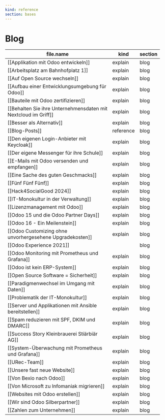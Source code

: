 ```yaml
---
kind: reference
section: bases
---
```


# Blog
| file.name | kind | section |
| --- | --- | --- |
| [[Applikation mit Odoo entwickeln]] | explain | blog |
| [[Arbeitsplatz am Bahnhofplatz 1]] | explain | blog |
| [[Auf Open Source wechseln]] | explain | blog |
| [[Aufbau einer Entwicklungsumgebung für Odoo]] | explain | blog |
| [[Bauteile mit Odoo zertifizieren]] | explain | blog |
| [[Behalten Sie ihre Unternehmensdaten mit Nextcloud im Griff]] | explain | blog |
| [[Besser als Alternativ]] | explain | blog |
| [[Blog-Posts]] | reference | blog |
| [[Den eigenen Login-Anbieter mit Keycloak]] | explain | blog |
| [[Der eigene Messenger für ihre Schule]] | explain | blog |
| [[E-Mails mit Odoo versenden und empfangen]] | explain | blog |
| [[Eine Sache des guten Geschmacks]] | explain | blog |
| [[Fünf Fünf Fünf]] | explain | blog |
| [[Hack4SocialGood 2024]] | explain | blog |
| [[IT-Monokultur in der Verwaltung]] | explain | blog |
| [[Lizenzmanagement mit Odoo]] | explain | blog |
| [[Odoo 15 und die Odoo Partner Days]] | explain | blog |
| [[Odoo 16 - Ein Meilenstein]] | explain | blog |
| [[Odoo Customizing ohne unvorhergesehene Upgradekosten]] | explain | blog |
| [[Odoo Experience 2021]] |  | blog |
| [[Odoo Monitoring mit Prometheus und Grafana]] | explain | blog |
| [[Odoo ist kein ERP-System]] | explain | blog |
| [[Open Source Software = Sicherheit]] | explain | blog |
| [[Paradigmenwechsel im Umgang mit Daten]] | explain | blog |
| [[Problematik der IT-Monokultur]] | explain | blog |
| [[Server und Applikationen mit Ansible bereitstellen]] | explain | blog |
| [[Spam reduzieren mit SPF, DKIM und DMARC]] | explain | blog |
| [[Success Story Kleinbrauerei Stiärbiär AG]] | explain | blog |
| [[System-Überwachung mit Prometheus und Grafana]] | explain | blog |
| [[URec-Team]] | explain | blog |
| [[Unsere fast neue Website]] | explain | blog |
| [[Von Bexio nach Odoo]] | explain | blog |
| [[Von Microsoft zu Infomaniak migrieren]] | explain | blog |
| [[Websites mit Odoo erstellen]] | explain | blog |
| [[Wir sind Odoo Silberpartner]] | explain | blog |
| [[Zahlen zum Unternehmen]] | explain | blog |
